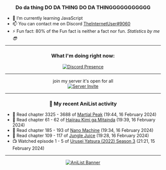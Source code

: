 <div align="center">

### Do da thing DO DA THING DO DA THINGGGGGGGGGGG
</div>

- 🌱 I’m currently learning JavaScript
- 📫 You can contact me on Discord [TheInternetUser#9060](https://discord.com/users/534117072796385300)
- ⚡ Fun fact: 80% of the Fun fact is neither a fact nor fun. _Statistics by me 😎_
<hr>

<div align="center">

### What I'm doing right now:
[![Discord Presence](https://lanyard.cnrad.dev/api/534117072796385300)](https://discord.com/users/534117072796385300)
<hr>

join my server it's open for all <br>
[![Server Invite](https://invidget.switchblade.xyz/bfYgVHxrSs)](https://discord.gg/bfYgVHxrSs)

<hr>
  
### 🌸 My recent AniList activity

</div>

<!-- ANILIST_ACTIVITY:start -->

-   📖 Read chapter 3325 - 3688 of [Martial Peak](https://anilist.co/manga/104494) (19:44, 16 February 2024)
-   📖 Read chapter 61 - 62 of [Hajirau Kimi ga Mitainda](https://anilist.co/manga/129225) (19:39, 16 February 2024)
-   📖 Read chapter 185 - 193 of [Nano Machine](https://anilist.co/manga/120980) (19:34, 16 February 2024)
-   📖 Read chapter 109 - 117 of [Jungle Juice](https://anilist.co/manga/128882) (19:28, 16 February 2024)
-   📺 Watched episode 1 - 5 of [Urusei Yatsura (2022) Season 3](https://anilist.co/anime/155645) (21:21, 15 February 2024)

<!-- ANILIST_ACTIVITY:end -->
<hr>

<div align="center">

[![AniList Banner](https://img.anili.st/User/929966)](https://anilist.co/user/TheInternetUser)

<!-- ![Profile views](https://gpvc.arturio.dev/TheInternetUse7) Since 2023-01-09 -->
<br>


</div>
